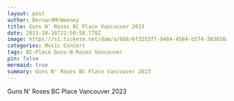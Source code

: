 ```yaml
---
layout: post
author: BernardMcWeeney
title: Guns N' Roses BC Place Vancouver 2023
date: 2023-10-16T22:50:58.778Z
image: https://s1.ticketm.net/dam/a/068/6f3253f7-9484-4584-b574-383010a24068_RETINA_PORTRAIT_3_2.jpg
categories: Music Concert
tags: BC-Place Guns-N-Roses Vancouver
pin: false
mermaid: true
summary: Guns N' Roses BC Place Vancouver 2023
---
```

Guns N' Roses BC Place Vancouver 2023